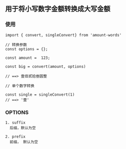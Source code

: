 ## 用于将小写数字金额转换成大写金额

### 使用
```
import { convert, singleConvert} from 'amount-words'

// 转换参数
const options = {};

const amount =  123;

const big = convert(amount, options)

// ==> 壹佰贰拾叁圆整

// 单个数字转换

const single = singleConvert(1)
// ==> '壹'

```

### OPTIONS
```
1. suffix
  后缀，默认为空

2. prefix
  前缀， 默认为空


```
